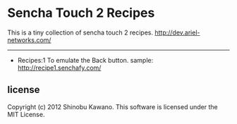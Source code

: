 Sencha Touch 2 Recipes
=======

This is a tiny collection of sencha touch 2 recipes.
http://dev.ariel-networks.com/

-----

- Recipes:1 To emulate the Back button. 
  sample: http://recipe1.senchafy.com/


license
-------

Copyright (c) 2012 Shinobu Kawano. This software is licensed under the MIT License.

